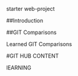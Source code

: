 starter web-project


##Introduction

##GIT Comparisons

Learned GIT Comparisons


#GIT HUB CONTENT

lEARNING